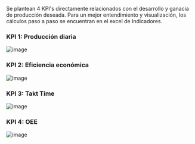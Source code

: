 Se plantean 4 KPI's directamente relacionados con el desarrollo y ganacia de producción deseada. 
Para un mejor entendimiento y visualización, los cálculos paso a paso se encuentran en el excel de Indicadores.

### KPI 1: Producción diaria

![image](https://github.com/dfcantors/Proyecto_APM/assets/83465309/7fabc73d-5af0-4e0c-878e-9e22448b8582)


### KPI 2: Eficiencia económica
![image](https://github.com/dfcantors/Proyecto_APM/assets/83465309/1ebdd65a-0b7a-4046-b75a-5c898cc99e69)


### KPI 3: Takt Time
![image](https://github.com/dfcantors/Proyecto_APM/assets/83465309/16509b9b-baf6-488c-8009-b50ee2ada057)


### KPI 4: OEE
![image](https://github.com/dfcantors/Proyecto_APM/assets/83465309/0c7251b4-4d96-4671-84d2-f060a0e86d92)




